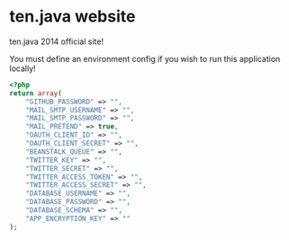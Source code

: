 ten.java website
================

ten.java 2014 official site!

You must define an environment config if you wish to run this application locally!

````php
<?php
return array(
    "GITHUB_PASSWORD" => "",
    "MAIL_SMTP_USERNAME" => "",
    "MAIL_SMTP_PASSWORD" => "",
    "MAIL_PRETEND" => true,
    "OAUTH_CLIENT_ID" => "",
    "OAUTH_CLIENT_SECRET" => "",
    "BEANSTALK_QUEUE" => "",
    "TWITTER_KEY" => "",
    "TWITTER_SECRET" => "",
    "TWITTER_ACCESS_TOKEN" => "",
    "TWITTER_ACCESS_SECRET" => "",
    "DATABASE_USERNAME" => "",
    "DATABASE_PASSWORD" => "",
    "DATABASE_SCHEMA" => "",
    "APP_ENCRYPTION_KEY" => ""
);
````